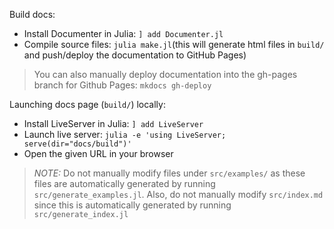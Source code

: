 Build docs:
* Install Documenter in Julia: `] add Documenter.jl`
* Compile source files: `julia make.jl`(this will generate html files in `build/`
  and push/deploy the documentation to GitHub Pages)

> You can also manually deploy documentation into the gh-pages branch for
Github Pages: `mkdocs gh-deploy`

Launching docs page (`build/`) locally:
* Install LiveServer in Julia: `] add LiveServer`
* Launch live server: `julia -e 'using LiveServer; serve(dir="docs/build")'`
* Open the given URL in your browser



> *NOTE:* Do not manually modify files under `src/examples/` as these files are
automatically generated by running `src/generate_examples.jl`. Also, do not
manually modify `src/index.md` since this is automatically generated by running
`src/generate_index.jl`
